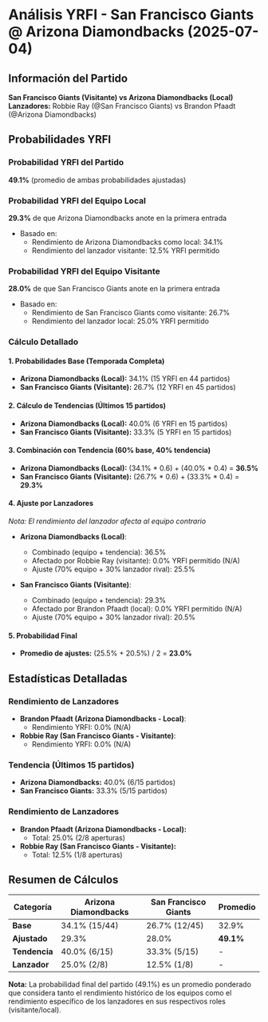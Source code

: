 # Análisis YRFI - San Francisco Giants @ Arizona Diamondbacks (2025-07-04)

## Información del Partido
**San Francisco Giants (Visitante) vs Arizona Diamondbacks (Local)**  
**Lanzadores:** Robbie Ray (@San Francisco Giants) vs Brandon Pfaadt (@Arizona Diamondbacks)

## Probabilidades YRFI

### Probabilidad YRFI del Partido
**49.1%** (promedio de ambas probabilidades ajustadas)

### Probabilidad YRFI del Equipo Local
**29.3%** de que Arizona Diamondbacks anote en la primera entrada
- Basado en:
  - Rendimiento de Arizona Diamondbacks como local: 34.1%
  - Rendimiento del lanzador visitante: 12.5% YRFI permitido

### Probabilidad YRFI del Equipo Visitante
**28.0%** de que San Francisco Giants anote en la primera entrada
- Basado en:
  - Rendimiento de San Francisco Giants como visitante: 26.7%
  - Rendimiento del lanzador local: 25.0% YRFI permitido

### Cálculo Detallado

#### 1. Probabilidades Base (Temporada Completa)
- **Arizona Diamondbacks (Local):** 34.1% (15 YRFI en 44 partidos)
- **San Francisco Giants (Visitante):** 26.7% (12 YRFI en 45 partidos)

#### 2. Cálculo de Tendencias (Últimos 15 partidos)
- **Arizona Diamondbacks (Local):** 40.0% (6 YRFI en 15 partidos)
- **San Francisco Giants (Visitante):** 33.3% (5 YRFI en 15 partidos)

#### 3. Combinación con Tendencia (60% base, 40% tendencia)
- **Arizona Diamondbacks (Local):** (34.1% * 0.6) + (40.0% * 0.4) = **36.5%**
- **San Francisco Giants (Visitante):** (26.7% * 0.6) + (33.3% * 0.4) = **29.3%**

#### 4. Ajuste por Lanzadores
*Nota: El rendimiento del lanzador afecta al equipo contrario*

- **Arizona Diamondbacks (Local)**:
  - Combinado (equipo + tendencia): 36.5%
  - Afectado por Robbie Ray (visitante): 0.0% YRFI permitido (N/A)
  - Ajuste (70% equipo + 30% lanzador rival): 25.5%

- **San Francisco Giants (Visitante)**:
  - Combinado (equipo + tendencia): 29.3%
  - Afectado por Brandon Pfaadt (local): 0.0% YRFI permitido (N/A)
  - Ajuste (70% equipo + 30% lanzador rival): 20.5%

#### 5. Probabilidad Final
- **Promedio de ajustes:** (25.5% + 20.5%) / 2 = **23.0%**

## Estadísticas Detalladas


### Rendimiento de Lanzadores
- **Brandon Pfaadt (Arizona Diamondbacks - Local)**:
  - Rendimiento YRFI: 0.0% (N/A)
- **Robbie Ray (San Francisco Giants - Visitante)**:
  - Rendimiento YRFI: 0.0% (N/A)
### Tendencia (Últimos 15 partidos)
- **Arizona Diamondbacks:** 40.0% (6/15 partidos)
- **San Francisco Giants:** 33.3% (5/15 partidos)

### Rendimiento de Lanzadores
- **Brandon Pfaadt (Arizona Diamondbacks - Local):**
  - Total: 25.0% (2/8 aperturas)
- **Robbie Ray (San Francisco Giants - Visitante):**
  - Total: 12.5% (1/8 aperturas)

## Resumen de Cálculos
| Categoría | Arizona Diamondbacks | San Francisco Giants | Promedio |
|-----------|----------------------|----------------------|----------|
| **Base** | 34.1% (15/44) | 26.7% (12/45) | 32.9% |
| **Ajustado** | 29.3% | 28.0% | **49.1%** |
| **Tendencia** | 40.0% (6/15) | 33.3% (5/15) | - |
| **Lanzador** | 25.0% (2/8) | 12.5% (1/8) | - |

**Nota:** La probabilidad final del partido (49.1%) es un promedio ponderado que considera tanto el rendimiento histórico de los equipos como el rendimiento específico de los lanzadores en sus respectivos roles (visitante/local).